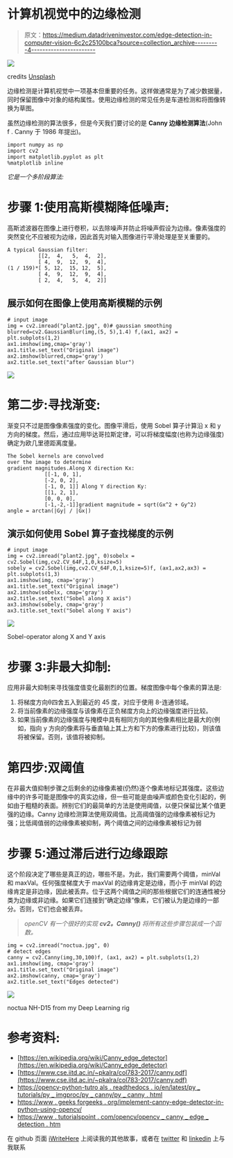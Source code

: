 # 计算机视觉中的边缘检测

> 原文：<https://medium.datadriveninvestor.com/edge-detection-in-computer-vision-6c2c25100bca?source=collection_archive---------4----------------------->

![](img/251c1e66aa50cfa483c870f32e161437.png)

credits [Unsplash](https://unsplash.com/photos/fVzz6Fy4SbU)

边缘检测是计算机视觉中一项基本但重要的任务。这样做通常是为了减少数据量，同时保留图像中对象的结构属性。使用边缘检测的常见任务是车道检测和将图像转换为草图。

虽然边缘检测的算法很多，但是今天我们要讨论的是 **Canny 边缘检测算法**(John f . Canny 于 1986 年提出)。

```
import numpy as np
import cv2
import matplotlib.pyplot as plt
%matplotlib inline
```

*它是一个多阶段算法:*

# 步骤 1:使用高斯模糊降低噪声:

高斯滤波器在图像上进行卷积，以去除噪声并防止将噪声假设为边缘。像素强度的突然变化不应被视为边缘，因此首先对输入图像进行平滑处理是至关重要的。

```
A typical Gaussian filter: 
          [[2,  4,   5,  4,  2],
          [ 4,  9,  12,  9,  4],
(1 / 159)*[ 5, 12,  15, 12,  5],
          [ 4,  9,  12,  9,  4],
          [ 2,  4,   5,  4,  2]]
```

## 展示如何在图像上使用高斯模糊的示例

```
# input image
img = cv2.imread("plant2.jpg", 0)# gaussian smoothing
blurred=cv2.GaussianBlur(img,(5, 5),1.4) f,(ax1, ax2) = plt.subplots(1,2)
ax1.imshow(img,cmap='gray')
ax1.title.set_text("Original image")
ax2.imshow(blurred,cmap='gray')
ax2.title.set_text("after Gaussian blur")
```

![](img/496e3b467cf6049ae2558c42960e2caf.png)

# 第二步:寻找渐变:

渐变只不过是图像像素强度的变化。图像平滑后，使用 Sobel 算子计算沿 x 和 y 方向的梯度。然后，通过应用毕达哥拉斯定律，可以将梯度幅度(也称为边缘强度)确定为欧几里德距离度量。

```
The Sobel kernels are convolved 
over the image to determine 
gradient magnitudes.Along X direction Kx:  
            [[-1, 0, 1],
            [-2, 0, 2],
            [-1, 0, 1]] Along Y direction Ky:  
            [[1, 2, 1],
            [0, 0, 0],
            [-1,-2,-1]]gradient magnitude = sqrt(Gx^2 + Gy^2)
angle = arctan(|Gy| / |Gx|)
```

## 演示如何使用 Sobel 算子查找梯度的示例

```
# input image
img = cv2.imread("plant2.jpg", 0)sobelx = cv2.Sobel(img,cv2.CV_64F,1,0,ksize=5)
sobely = cv2.Sobel(img,cv2.CV_64F,0,1,ksize=5)f, (ax1,ax2,ax3) = plt.subplots(1,3)
ax1.imshow(img, cmap='gray')
ax1.title.set_text("Original image")
ax2.imshow(sobelx, cmap='gray')
ax2.title.set_text("Sobel along X axis")
ax3.imshow(sobely, cmap='gray')
ax3.title.set_text("Sobel along Y axis")
```

![](img/a771d2e72b737c496485b35e648eedbb.png)

Sobel-operator along X and Y axis

# 步骤 3:非最大抑制:

应用非最大抑制来寻找强度值变化最剧烈的位置。梯度图像中每个像素的算法是:

1.  将梯度方向θ四舍五入到最近的 45 度，对应于使用 8-连通邻域。
2.  将当前像素的边缘强度与该像素在正负梯度方向上的边缘强度进行比较。
3.  如果当前像素的边缘强度与掩模中具有相同方向的其他像素相比是最大的(例如，指向 y 方向的像素将与垂直轴上其上方和下方的像素进行比较)，则该值将被保留。否则，该值将被抑制。

# 第四步:双阈值

在非最大值抑制步骤之后剩余的边缘像素被(仍然)逐个像素地标记其强度。这些边缘中的许多可能是图像中的真实边缘，但一些可能是由噪声或颜色变化引起的，例如由于粗糙的表面。辨别它们的最简单的方法是使用阈值，以便只保留比某个值更强的边缘。Canny 边缘检测算法使用双阈值。比高阈值强的边缘像素被标记为强；比低阈值弱的边缘像素被抑制，两个阈值之间的边缘像素被标记为弱

# 步骤 5:通过滞后进行边缘跟踪

这个阶段决定了哪些是真正的边，哪些不是。为此，我们需要两个阈值，minVal 和 maxVal。任何强度梯度大于 maxVal 的边缘肯定是边缘，而小于 minVal 的边缘肯定是非边缘，因此被丢弃。位于这两个阈值之间的那些根据它们的连通性被分类为边缘或非边缘。如果它们连接到“确定边缘”像素，它们被认为是边缘的一部分。否则，它们也会被丢弃。

> *openCV 有一个很好的实现* ***cv2。Canny()*** *将所有这些步骤包装成一个函数。*

```
img = cv2.imread("noctua.jpg", 0)
# detect edges 
canny = cv2.Canny(img,30,100)f, (ax1, ax2) = plt.subplots(1,2)
ax1.imshow(img, cmap='gray')
ax1.title.set_text("Original image")
ax2.imshow(canny, cmap='gray')
ax2.title.set_text("Edges detected")
```

![](img/b36392b3f0a87c0cd84a0a115abd96b2.png)

noctua NH-D15 from my Deep Learning rig

# 参考资料:

*   [https://en.wikipedia.org/wiki/Canny_edge_detector](https://en.wikipedia.org/wiki/Canny_edge_detector)
*   [https://www.cse.iitd.ac.in/~pkalra/col783-2017/canny.pdf](https://www.cse.iitd.ac.in/~pkalra/col783-2017/canny.pdf)
*   [https://opencv-python-tutro als . readthedocs . io/en/latest/py _ tutorials/py _ imgproc/py _ canny/py _ canny . html](https://opencv-python-tutroals.readthedocs.io/en/latest/py_tutorials/py_imgproc/py_canny/py_canny.html)
*   [https://www . geeks forgeeks . org/implement-canny-edge-detector-in-python-using-opencv/](https://www.geeksforgeeks.org/implement-canny-edge-detector-in-python-using-opencv/)
*   [https://www . tutorialspoint . com/opencv/opencv _ canny _ edge _ detection . htm](https://www.tutorialspoint.com/opencv/opencv_canny_edge_detection.htm)

在 github 页面 [iWriteHere](https://rahulbakshee.github.io/iWriteHere/) 上阅读我的其他故事，或者在 [twitter](https://twitter.com/rahulbakshee) 和 [linkedin](https://www.linkedin.com/in/rahulbakshee/) 上与我联系